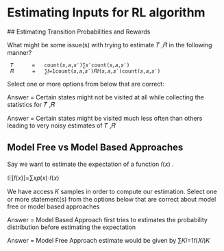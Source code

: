 # Estimating Inputs for RL algorithm

## Estimating Transition Probabilities and Rewards


What might be some issue(s) with trying to estimate  𝑇̂ ,𝑅̂   in the following manner?

 	 𝑇̂  	 = 	 count(𝑠,𝑎,𝑠′)∑𝑠′count(𝑠,𝑎,𝑠′) 	 	 
 	 𝑅̂  	 = 	 ∑𝑡=1count(𝑠,𝑎,𝑠′)𝑅𝑡(𝑠,𝑎,𝑠′)count(𝑠,𝑎,𝑠′) 	 	 
Select one or more options from below that are correct:



Answer = Certain states might not be visited at all while collecting the statistics for  𝑇̂ ,𝑅̂ 

Answer = Certain states might be visited much less often than others leading to very noisy estimates of  𝑇̂ ,𝑅̂ 


## Model Free vs Model Based Approaches


Say we want to estimate the expectation of a function  𝑓(𝑥) .

𝔼[𝑓(𝑥)]=∑𝑥𝑝(𝑥)⋅𝑓(𝑥) 
 
We have access  𝐾  samples in order to compute our estimation. Select one or more statement(s) from the options below that are correct about model free or model based approaches



Answer = Model Based Approach first tries to estimates the probability distribution before estimating the expectation 

Answer = Model Free Approach estimate would be given by  ∑𝐾𝑖=1𝑓(𝑋𝑖)𝐾  






